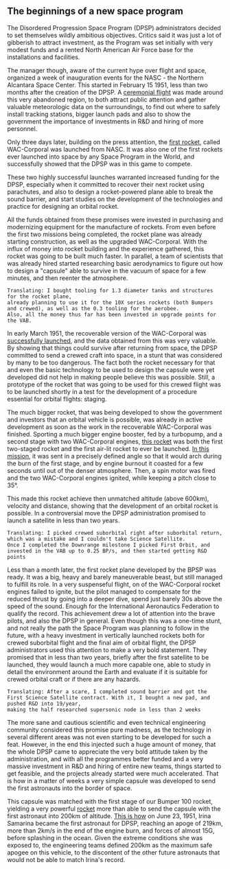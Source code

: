
## The beginnings of a new space program

The Disordered Progression Space Program (DPSP) administrators decided to set themselves wildly ambitious objectives.
Critics said it was just a lot of gibberish to attract investment, as the Program was set initially with very modest funds and a rented North American Air Force base for the installations and facilities.

The manager though, aware of the current hype over flight and space, organized a week of inauguration events for the NASC - the Northern Alcantara Space Center. 
This started in February 15 1951, less than two months after the creation of the DPSP. A [ceremonial flight](../missions/1951-02-15-first-launch.md) was made around this very abandoned region, 
to both attract public attention and gather valuable meteorologic data on the surroundings, to find out where to safely install tracking stations, bigger launch pads and also to show the government the 
importance of investments in R&D and hiring of more personnel.

Only three days later, building on the press attention, the [first rocket](../missions/1951-02-18-to-space.md), called WAC-Corporal was launched from NASC. 
It was also one of the first rockets ever launched into space by any Space Program in the World, and successfully showed that the DPSP was in this game to compete.

These two highly successful launches warranted increased funding for the DPSP, especially when it committed to recover their next rocket using parachutes, 
and also to design a rocket-powered plane able to break the sound barrier, and start studies on the development of the technologies and practice for designing an orbital rocket. 

All the funds obtained from these promises were invested in purchasing and modernizing equipment for the manufacture of rockets. From even before the first two missions being completed, the rocket plane 
was already starting construction, as well as the upgraded WAC-Corporal. With the influx of money into rocket building and the experience gathered, this rocket was going to be built much faster. 
In parallel, a team of scientists that was already hired started researching basic aerodynamics to figure out how to design a "capsule" able to survive in the vacuum of space for a few minutes, and then reenter the atmosphere. 

```
Translating: I bought tooling for 1.3 diameter tanks and structures for the rocket plane, 
already planning to use it for the 10X series rockets (both Bumpers and crewed), as well as the 0.3 tooling for the aerobee. 
Also, all the money thus far has been invested in upgrade points for the VAB.
```

In early March 1951, the recoverable version of the WAC-Corporal was [successfully launched](../missions/recovery.md), and the data obtained from this was very valuable. 
By showing that things could survive after returning from space, the DPSP committed to send a crewed craft into space, in a stunt that was considered by many to be too dangerous.
The fact both the rocket necessary for that and even the basic technology to be used to design the capsule were yet developed did not help in making people believe this was possible.
Still, a prototype of the rocket that was going to be used for this crewed flight was to be launched shortly in a test for the development of a procedure essential for orbital flights: staging.

The much bigger rocket, that was being developed to show the government and investors that an orbital vehicle is possible, was already in active development as soon as the work in the recoverable WAC-Corporal was finished.
Sporting a much bigger engine booster, fed by a turbopump, and a second stage with two WAC-Corporal engines, [this rocket](../lvs/bumper-100-2b) was both the first two-staged rocket and the first air-lit rocket to ever be launched.
[In this mission](../missions/downrange.md), it was sent in a precisely defined angle so that it would arch during the burn of the first stage, and by engine burnout it coasted for a few seconds until out of the denser atmosphere. 
Then, a spin motor was fired and the two WAC-Corporal engines ignited, while keeping a pitch close to 35°. 

This made this rocket achieve then unmatched altitude (above 600km), velocity and distance, showing that the development of an orbital rocket is possible. In a controversial move the DPSP administration 
promised to launch a satellite in less than two years.

```
Translating: I picked crewed suborbital right after suborbital return, which was a mistake and I couldn't take Science Satellite. 
Once I completed the Downrange milestone I picked First Orbit, and invested in the VAB up to 0.25 BP/s, and then started getting R&D points
```

Less than a month later, the first rocket plane developed by the BPSP was ready. It was a big, heavy and barely maneuverable beast, but still managed to fulfill its role. 
In a very suspenseful flight, on of the WAC-Corporal rocket engines failed to ignite, but the pilot managed to compensate for the reduced thrust by going into a deeper dive, spend just barely 30s above
the speed of the sound. Enough for the International Aeronautics Federation to qualify the record. This achievement drew a lot of attention into the brave pilots, and also the DPSP in general.
Even though this was a one-time stunt, and not really the path the Space Program was planning to follow in the future, with a heavy investment in vertically launched rockets both for crewed
suborbital flight and the final aim of orbital flight, the DPSP administrators used this attention to make a very bold statement. They promised that in less than two years, briefly after the first
satellite to be launched, they would launch a much more capable one, able to study in detail the environment around the Earth and evaluate if it is suitable for crewed orbital craft or if there are any hazards.

```
Translating: After a scare, I completed sound barrier and got the First Science Satellite contract. With it, I bought a new pad, and pushed R&D into 19/year, 
making the half researched supersonic node in less than 2 weeks
```

The more sane and cautious scientific and even technical engineering community considered this promise pure madness, as the technology in several different areas was not even starting to be developed for such a feat.
However, in the end this injected such a huge amount of money, that the whole DPSP came to appreciate the very bold attitude taken by the administration, and with all the programmes better funded and a very massive 
investment in R&D and hiring of entire new teams, things started to get feasible, and the projects already started were much accelerated. That is how in a matter of weeks a very simple capsule was developed
to send the first astronauts into the border of space. 

This capsule was matched with the first stage of our Bumper 100 rocket, yielding a very powerful [rocket](../lvs/100-crew) more than able to send the capsule with the first astronaut into 200km of altitude.
[This is how](/missions/crewed-so.md) on June 23, 1951, Irina Samarina became the first astronaut for DPSP, reaching an apoge of 219km, more than 2km/s in the end of the engine burn, and forces of 
almost 15G, before splashing in the ocean. Given the extreme conditions she was exposed to, the engineering teams defined 200km as the maximum safe apogee on this vehicle, to the discontent of the other future astronauts that would 
not be able to match Irina's record.
 
